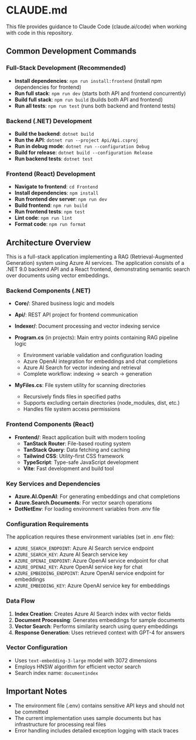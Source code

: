 # CLAUDE.md

This file provides guidance to Claude Code (claude.ai/code) when working with code in this repository.

## Common Development Commands

### Full-Stack Development (Recommended)
- **Install dependencies**: `npm run install:frontend` (install npm dependencies for frontend)
- **Run full stack**: `npm run dev` (starts both API and frontend concurrently)
- **Build full stack**: `npm run build` (builds both API and frontend)
- **Run all tests**: `npm run test` (runs both backend and frontend tests)

### Backend (.NET) Development
- **Build the backend**: `dotnet build`
- **Run the API**: `dotnet run --project Api/Api.csproj`
- **Run in debug mode**: `dotnet run --configuration Debug`
- **Build for release**: `dotnet build --configuration Release`
- **Run backend tests**: `dotnet test`

### Frontend (React) Development
- **Navigate to frontend**: `cd Frontend`
- **Install dependencies**: `npm install`
- **Run frontend dev server**: `npm run dev`
- **Build frontend**: `npm run build`
- **Run frontend tests**: `npm test`
- **Lint code**: `npm run lint`
- **Format code**: `npm run format`

## Architecture Overview

This is a full-stack application implementing a RAG (Retrieval-Augmented Generation) system using Azure AI services. The application consists of a .NET 9.0 backend API and a React frontend, demonstrating semantic search over documents using vector embeddings.

### Backend Components (.NET)

- **Core/**: Shared business logic and models
- **Api/**: REST API project for frontend communication
- **Indexer/**: Document processing and vector indexing service
- **Program.cs** (in projects): Main entry points containing RAG pipeline logic
  - Environment variable validation and configuration loading
  - Azure OpenAI integration for embeddings and chat completions
  - Azure AI Search for vector indexing and retrieval
  - Complete workflow: indexing → search → generation

- **MyFiles.cs**: File system utility for scanning directories
  - Recursively finds files in specified paths
  - Supports excluding certain directories (node_modules, dist, etc.)
  - Handles file system access permissions

### Frontend Components (React)

- **Frontend/**: React application built with modern tooling
  - **TanStack Router**: File-based routing system
  - **TanStack Query**: Data fetching and caching
  - **Tailwind CSS**: Utility-first CSS framework
  - **TypeScript**: Type-safe JavaScript development
  - **Vite**: Fast development and build tool

### Key Services and Dependencies

- **Azure.AI.OpenAI**: For generating embeddings and chat completions
- **Azure.Search.Documents**: For vector search operations
- **DotNetEnv**: For loading environment variables from .env file

### Configuration Requirements

The application requires these environment variables (set in .env file):
- `AZURE_SEARCH_ENDPOINT`: Azure AI Search service endpoint
- `AZURE_SEARCH_KEY`: Azure AI Search service key
- `AZURE_OPENAI_ENDPOINT`: Azure OpenAI service endpoint for chat
- `AZURE_OPENAI_KEY`: Azure OpenAI service key for chat
- `AZURE_EMBEDDING_ENDPOINT`: Azure OpenAI service endpoint for embeddings
- `AZURE_EMBEDDING_KEY`: Azure OpenAI service key for embeddings

### Data Flow

1. **Index Creation**: Creates Azure AI Search index with vector fields
2. **Document Processing**: Generates embeddings for sample documents
3. **Vector Search**: Performs similarity search using query embeddings
4. **Response Generation**: Uses retrieved context with GPT-4 for answers

### Vector Configuration

- Uses `text-embedding-3-large` model with 3072 dimensions
- Employs HNSW algorithm for efficient vector search
- Search index name: `documentindex`

## Important Notes

- The environment file (.env) contains sensitive API keys and should not be committed
- The current implementation uses sample documents but has infrastructure for processing real files
- Error handling includes detailed exception logging with stack traces